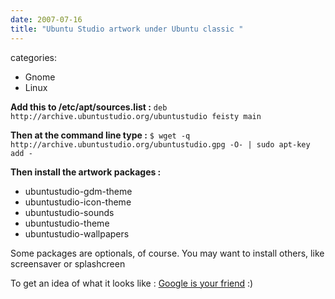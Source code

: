 ```yaml
---
date: 2007-07-16
title: "Ubuntu Studio artwork under Ubuntu classic "
---
```








categories:
- Gnome
- Linux


**Add this to /etc/apt/sources.list :**
`deb http://archive.ubuntustudio.org/ubuntustudio feisty main`

**Then at the command line type :**
`$ wget -q http://archive.ubuntustudio.org/ubuntustudio.gpg -O- | sudo apt-key add -`

**Then install the artwork packages :**
- ubuntustudio-gdm-theme
- ubuntustudio-icon-theme
- ubuntustudio-sounds
- ubuntustudio-theme
- ubuntustudio-wallpapers

Some packages are optionals, of course.
You may want to install others, like screensaver or splashcreen

To get an idea of what it looks like :
[Google is your friend](http://images.google.com/images?hl=en&q=ubuntu+studio+theme&btnG=Search+Images&gbv=2) :)
